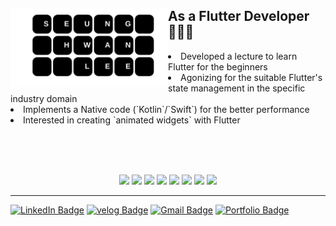 <div align="center">
<img src="https://github.com/seunghwanly/seunghwanly/blob/main/name.svg" width="50%" align="left"/>

  <div align="left">
    <p>
      <h2> As a Flutter Developer 🧑🏻‍💻 </h2>
        <li> Developed a lecture to learn Flutter for the beginners </li>
        <li> Agonizing for the suitable Flutter's state management in the specific industry domain </li>
        <li> Implements a Native code (`Kotlin`/`Swift`) for the better performance </li>
        <li> Interested in creating `animated widgets` with Flutter </li>
    </p>
  </div>
</div>

<br/>
<br/>
<br/>

  <div align="center">
    <p>    
      <img src='https://img.shields.io/badge/Flutter-FFFFFF?style=flat&logo=flutter&logoColor=blue&logoWidth=20'/>
      <img src='https://img.shields.io/badge/Dart-0175C2?style=flat&logo=Dart&logoColor=white&logoWidth=20'/>
      <img src='https://img.shields.io/badge/Python-3776AB?style=flat&logo=Python&logoColor=white&logoWidth=20'/>
      <img src='https://img.shields.io/badge/Firebase-FFFFFF?style=flat&logo=Firebase&logoWidth=20'/>
      <img src='https://img.shields.io/badge/Swift-FEFEFE?style=flat&logo=swift&logoWidth=20'/>
      <img src='https://img.shields.io/badge/Kotlin-27282C?style=flat&logo=kotlin&logoWidth=20'/>
      <img src='https://img.shields.io/badge/JavaScript-182225?style=flat&logo=javascript&logoWidth=20'/>
      <img src='https://img.shields.io/badge/Node%20js-68A063?style=flat&logo=Node.js&logoColor=white&logoWidth=20'/>
    </p>
  </div>

---

[![LinkedIn Badge](https://img.shields.io/badge/LinkedIn-0A66C2?style=flat&logo=LinkedIn&logoColor=white&link=https://www.linkedin.com/in/seunghwanly/)](https://www.linkedin.com/in/seunghwanly/)
[![velog Badge](https://img.shields.io/badge/velog-4FC08D?style=flat&logo=Velog&logoColor=white&link=https://velog.io/@seunghwanly)](https://velog.io/@seunghwanly)
[![Gmail Badge](https://img.shields.io/badge/Gmail-d14836?style=flat&logo=Gmail&logoColor=white&link=mailto:seunghwanly@gmail.com)](mailto:seunghwanly@gmail.com)
[![Portfolio Badge](http://img.shields.io/badge/Portfolio-blue?style=flat&logo=github&link=https://seunghwanly.github.io/#/)](https://seunghwanly.github.io/#/)


